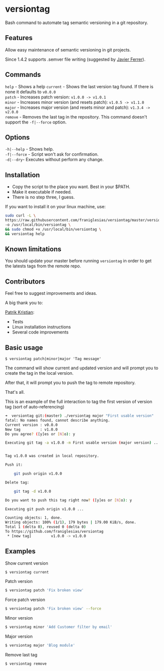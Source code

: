 # versiontag

Bash command to automate tag semantic versioning in a git repository.

## Features

Allow easy maintenance of semantic versioning in git projects.

Since 1.4.2 supports .semver file writing (suggested by [Javier Ferrer](https://github.com/JavierCane)).

## Commands

`help` - Shows a help
`current` - Shows the last version tag found. If there is none it defaults to `v0.0.0`  
`patch` - Increases patch version: `v1.0.0 -> v1.0.1`  
`minor` - Increases minor version (and resets patch): `v1.0.5 -> v1.1.0`  
`major` - Increases major version (and resets minor and patch): `v1.3.4 -> v2.0.0`  
`remove` - Removes the last tag in the repository. This command doesn't support the `-f|--force` option.

## Options

`-h|--help` - Shows help.  
`-f|--force` - Script won't ask for confirmation.  
`-d|--dry`- Executes without perform any change.  

## Installation

* Copy the script to the place you want. Best in your $PATH.
* Make it executable if needed.
* There is no step three, I guess.

If you want to install it on your linux machine, use:
```bash
sudo curl -L \
https://raw.githubusercontent.com/franiglesias/versiontag/master/versiontag \
-o /usr/local/bin/versiontag \
&& sudo chmod +x /usr/local/bin/versiontag \
&& versiontag help
```

## Known limitations

You should update your master before running `versiontag` in order to get the latests tags from the remote repo. 

## Contributors

Feel free to suggest improvements and ideas. 

A big thank you to:

[Patrik Kristian](https://github.com/pkristian): 

* Tests
* Linux installation instructions
* Several code improvements

## Basic usage

```
$ versiontag patch|minor|major 'Tag message'
```

The command will show current and updated version and will prompt you to create the tag in the local version.

After that, it will prompt you to push the tag to remote repository.

That's all.

This is an example of the full interaction to tag the first version of version tag (sort of auto-referencing)

```bash
➜  versiontag git:(master) ./versiontag major "First usable version"
fatal: No names found, cannot describe anything.
Current version : v0.0.0
New tag         : v1.0.0
Do you agree? ([y]es or [N]o): y

Executing git tag -a v1.0.0 -m First usable version (major version) ...


Tag v1.0.0 was created in local repository.

Push it:

    git push origin v1.0.0

Delete tag:

    git tag -d v1.0.0

Do you want to push this tag right now? ([y]es or [N]o): y

Executing git push origin v1.0.0 ...

Counting objects: 1, done.
Writing objects: 100% (1/1), 179 bytes | 179.00 KiB/s, done.
Total 1 (delta 0), reused 0 (delta 0)
To https://github.com/franiglesias/versiontag
 * [new tag]         v1.0.0 -> v1.0.0
```

## Examples

Show current version

```bash
$ versiontag current
```

Patch version

```bash
$ versiontag patch 'Fix broken view'
```

Force patch version

```bash
$ versiontag patch 'Fix broken view' --force
```

Minor version

```bash
$ versiontag minor 'Add Customer filter by email'
```

Major version

```bash
$ versiontag major 'Blog module'
```

Remove last tag

```bash
$ versiontag remove
```
